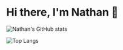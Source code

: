 # Hi there, I'm Nathan 👋


![Nathan's GitHub stats](https://github-readme-stats.vercel.app/api?username=nathanMcL&show_icons=true&theme=radical)

![Top Langs](https://github-readme-stats.vercel.app/api/top-langs/?username=anuraghazra&layout=compact)


<!---
nathanMcL/nathanMcL is a ✨ special ✨ repository because its `README.md` (this file) appears on your GitHub profile.
You can click the Preview link to take a look at your changes.
--->

